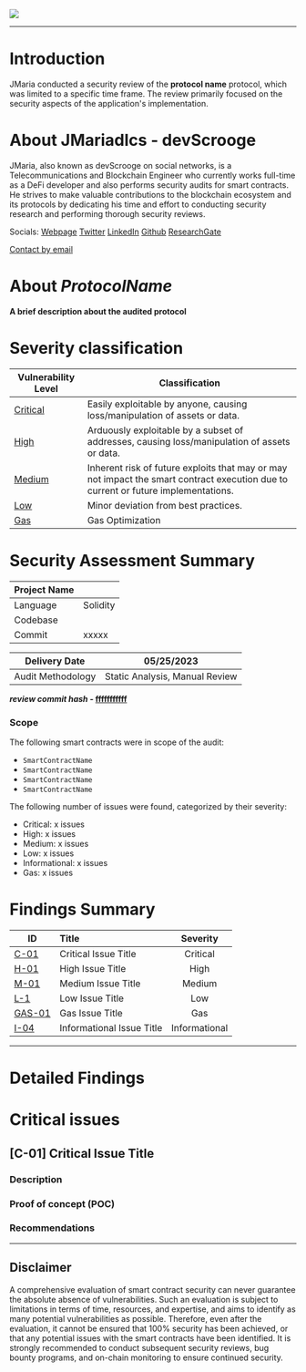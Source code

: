 ![](https://imgur.com/FxVcZQM.jpeg)

---

# Introduction

JMaria conducted a security review of the **protocol name** protocol, which was limited to a specific time frame. The review primarily focused on the security aspects of the application's implementation.

# About JMariadlcs - devScrooge

JMaria, also known as devScrooge on social networks, is a Telecommunications and Blockchain Engineer who currently works full-time as a DeFi developer and also performs security audits for smart contracts. He strives to make valuable contributions to the blockchain ecosystem and its protocols by dedicating his time and effort to conducting security research and performing thorough security reviews.

Socials:
[Webpage](https://www.devscrooge.com/)
[Twitter](https://twitter.com/notifications)
[LinkedIn](https://www.linkedin.com/in/jmariadlcs/)
[Github](https://github.com/JMariadlcs)
[ResearchGate](https://www.researchgate.net/profile/Jose-Maria-De-La-Cruz-Sanchez)

[Contact by email](mailto:0xdevscrooge@gmail.com)

# About _ProtocolName_

**A brief description about the audited protocol**

# Severity classification

| Vulnerability Level   | Classification                                                                                                                     |
| --------------------- | ---------------------------------------------------------------------------------------------------------------------------------- |
| [Critical](#Critical) | Easily exploitable by anyone, causing loss/manipulation of assets or data.                                                         |
| [High](#High)         | Arduously exploitable by a subset of addresses, causing loss/manipulation of assets or data.                                       |
| [Medium](#Medium)     | Inherent risk of future exploits that may or may not impact the smart contract execution due to current or future implementations. |
| [Low](#Low)           | Minor deviation from best practices.                                                                                               |
| [Gas](#Gas)           | Gas Optimization                                                                                                                   |

# Security Assessment Summary

| Project Name |          |
| ------------ | -------- |
| Language     | Solidity |
| Codebase     |          |
| Commit       | xxxxx    |

| Delivery Date     | 05/25/2023                     |
| ----------------- | ------------------------------ |
| Audit Methodology | Static Analysis, Manual Review |

**_review commit hash_ - [fffffffffff]()**

### Scope

The following smart contracts were in scope of the audit:

- `SmartContractName`
- `SmartContractName`
- `SmartContractName`
- `SmartContractName`

The following number of issues were found, categorized by their severity:

- Critical: x issues
- High: x issues
- Medium: x issues
- Low: x issues
- Informational: x issues
- Gas: x issues

# Findings Summary

| ID                | Title                     |   Severity    |
| ----------------- | :------------------------ | :-----------: |
| [C-01](#C-01)     | Critical Issue Title      |   Critical    |
| [H-01](#H-01)     | High Issue Title          |     High      |
| [M-01](#M-01)     | Medium Issue Title        |    Medium     |
| [L-1](#L-01)      | Low Issue Title           |      Low      |
| [GAS-01](#GAS-01) | Gas Issue Title           |      Gas      |
| [I-04](#I-04)     | Informational Issue Title | Informational |

---

# Detailed Findings

# Critical issues

## <a name="C-01"></a>[C-01] Critical Issue Title

### Description

### Proof of concept (POC)

### Recommendations

---

## Disclaimer

A comprehensive evaluation of smart contract security can never guarantee the absolute absence of vulnerabilities. Such an evaluation is subject to limitations in terms of time, resources, and expertise, and aims to identify as many potential vulnerabilities as possible. Therefore, even after the evaluation, it cannot be ensured that 100% security has been achieved, or that any potential issues with the smart contracts have been identified. It is strongly recommended to conduct subsequent security reviews, bug bounty programs, and on-chain monitoring to ensure continued security.
